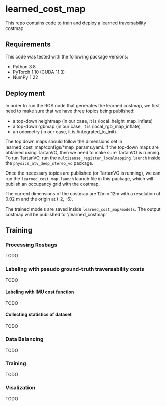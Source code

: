 # learned_cost_map

This repo contains code to train and deploy a learned traversability costmap. 

## Requirements

This code was tested with the following package versions:
- Python 3.8
- PyTorch 1.10 (CUDA 11.3)
- NumPy 1.22

## Deployment

In order to run the ROS node that generates the learned costmap, we first need to make sure that we have three topics being published: 
- a top-down heightmap (in our case, it is /local_height_map_inflate)
- a top-down rgbmap (in our case, it is /local_rgb_map_inflate)
- an odometry (in our case, it is /integrated_to_init)

The top down maps should follow the dimensions set in learned_cost_map/configs/*map_params.yaml. If the top-down maps are obtained using TartanVO, then we need to make sure TartanVO is running. To run TartanVO, run the ```multisense_register_localmapping.launch``` inside the ```physics_atv_deep_stereo_vo``` package.

Once the necessary topics are published (or TartanVO is running), we can run the ```learned_cost_map.launch``` launch file in this package, which will publish an occupancy grid with the costmap.

The current dimensions of the costmap are 12m x 12m with a resolution of 0.02 m and the origin at (-2, -6).

The trained models are saved inside ```learned_cost_map/models```. The output costmap will be published to '/learned_costmap'

## Training

### Processing Rosbags

TODO

### Labeling with pseudo ground-truth traversability costs

TODO

#### Labeling with IMU cost function

TODO

#### Collecting statistics of dataset

TODO

### Data Balancing

TODO

### Training

TODO

### Visalization

TODO
